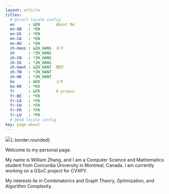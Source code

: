 ```yaml
---
layout: article
titles:
  # @start locale config
  en      : &EN       About Me
  en-GB   : *EN
  en-US   : *EN
  en-CA   : *EN
  en-AU   : *EN
  zh-Hans : &ZH_HANS  关于
  zh      : *ZH_HANS
  zh-CN   : *ZH_HANS
  zh-SG   : *ZH_HANS
  zh-Hant : &ZH_HANT  關於
  zh-TW   : *ZH_HANT
  zh-HK   : *ZH_HANT
  ko      : &KO       소개
  ko-KR   : *KO
  fr      : &FR       À propos
  fr-BE   : *FR
  fr-CA   : *FR
  fr-CH   : *FR
  fr-FR   : *FR
  fr-LU   : *FR
  # @end locale config
key: page-about
---
```


<img class="image image--xl" src="https://cdn.discordapp.com/attachments/1088203301562093660/1095846040445399210/59cda0db-c073-4229-9eeb-bb627d54f500.JPG"/>{:.border.rounded}

Welcome to my personal page.

My name is William Zhang, and I am a Computer Science and Mathematics student from Concordia University in Montreal, Canada. I am currently working on a GSoC project for CVXPY.

My interests lie in Combinatorics and Graph Theory, Optimization, and Algorithm Complexity. 